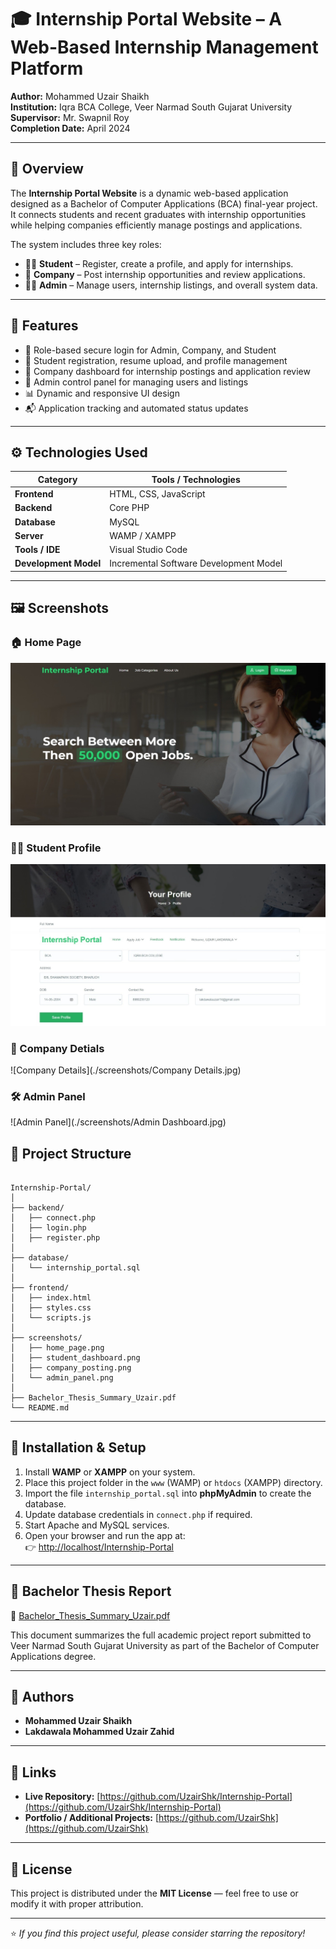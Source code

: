 # 🎓 Internship Portal Website – A Web-Based Internship Management Platform

**Author:** Mohammed Uzair Shaikh  
**Institution:** Iqra BCA College, Veer Narmad South Gujarat University  
**Supervisor:** Mr. Swapnil Roy  
**Completion Date:** April 2024  

---

## 🧾 Overview

The **Internship Portal Website** is a dynamic web-based application designed as a Bachelor of Computer Applications (BCA) final-year project.  
It connects students and recent graduates with internship opportunities while helping companies efficiently manage postings and applications.

The system includes three key roles:
- 👨‍🎓 **Student** – Register, create a profile, and apply for internships.  
- 🏢 **Company** – Post internship opportunities and review applications.  
- 🧑‍💼 **Admin** – Manage users, internship listings, and overall system data.

---

## 🧠 Features

- 🔐 Role-based secure login for Admin, Company, and Student  
- 🧾 Student registration, resume upload, and profile management  
- 🏢 Company dashboard for internship postings and application review  
- 🧮 Admin control panel for managing users and listings  
- 📊 Dynamic and responsive UI design  
- 📬 Application tracking and automated status updates  

---

## ⚙️ Technologies Used

| Category | Tools / Technologies |
|-----------|----------------------|
| **Frontend** | HTML, CSS, JavaScript |
| **Backend** | Core PHP |
| **Database** | MySQL |
| **Server** | WAMP / XAMPP |
| **Tools / IDE** | Visual Studio Code |
| **Development Model** | Incremental Software Development Model |

---

## 🖼️ Screenshots

### 🏠 Home Page
![Home Page](./screenshots/homepage.jpg)

### 👨‍🎓 Student Profile
![Student Profile](./screenshots/profile.jpg)

### 🏢 Company Detials
![Company Details](./screenshots/Company Details.jpg)

### 🛠️ Admin Panel
![Admin Panel](./screenshots/Admin Dashboard.jpg)


## 📂 Project Structure
```

Internship-Portal/
│
├── backend/
│   ├── connect.php
│   ├── login.php
│   ├── register.php
│
├── database/
│   └── internship_portal.sql
│
├── frontend/
│   ├── index.html
│   ├── styles.css
│   └── scripts.js
│
├── screenshots/
│   ├── home_page.png
│   ├── student_dashboard.png
│   ├── company_posting.png
│   └── admin_panel.png
│
├── Bachelor_Thesis_Summary_Uzair.pdf
└── README.md

```

---

## 🧩 Installation & Setup

1. Install **WAMP** or **XAMPP** on your system.  
2. Place this project folder in the `www` (WAMP) or `htdocs` (XAMPP) directory.  
3. Import the file `internship_portal.sql` into **phpMyAdmin** to create the database.  
4. Update database credentials in `connect.php` if required.  
5. Start Apache and MySQL services.  
6. Open your browser and run the app at:  
   👉 [http://localhost/Internship-Portal](http://localhost/Internship-Portal)

---

## 📖 Bachelor Thesis Report

📄 [Bachelor_Thesis_Summary_Uzair.pdf](./Bachelor_Thesis_Summary_Uzair.pdf)

This document summarizes the full academic project report submitted to  
Veer Narmad South Gujarat University as part of the Bachelor of Computer Applications degree.

---

## 👥 Authors

- **Mohammed Uzair Shaikh**  
- **Lakdawala Mohammed Uzair Zahid**

---

## 🔗 Links

- **Live Repository:** [https://github.com/UzairShk/Internship-Portal](https://github.com/UzairShk/Internship-Portal)  
- **Portfolio / Additional Projects:** [https://github.com/UzairShk](https://github.com/UzairShk)

---

## 🪪 License

This project is distributed under the **MIT License** — feel free to use or modify it with proper attribution.

---

⭐ *If you find this project useful, please consider starring the repository!*
